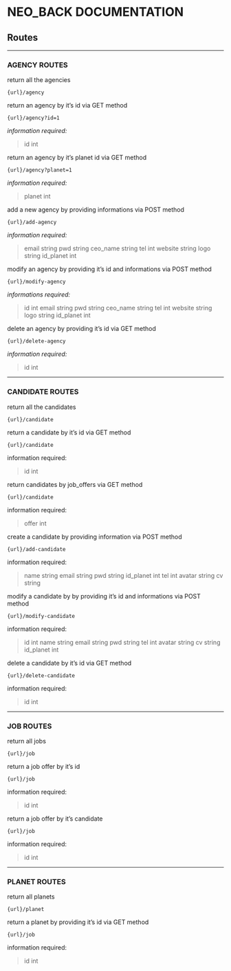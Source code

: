 # NEO_BACK DOCUMENTATION



## Routes

---

### AGENCY ROUTES

return all the agencies

`{url}/agency`

return an agency by it’s id via GET method

`{url}/agency?id=1`

*information required:*

> id int
> 

return an agency by it’s planet id via GET method

`{url}/agency?planet=1`

*information required:*

> planet int
> 

add a new agency by providing informations via POST method

`{url}/add-agency`

*information required:*

> email string
pwd string
ceo_name string
tel int
website string
logo string
id_planet int
> 

modify an agency by providing it’s id and informations via POST method

`{url}/modify-agency`

*informations required:*

> id int
email string
pwd string
ceo_name string
tel int
website string
logo string
id_planet int
> 

delete an agency by providing it’s id via GET method

`{url}/delete-agency`

*information required:*

> id int
> 

---

### CANDIDATE ROUTES

return all the candidates

`{url}/candidate`

return a candidate by it’s id via GET method

`{url}/candidate`

information required:

> id int
> 

return candidates by job_offers via GET method

`{url}/candidate`

information required:

> offer int
> 

create a candidate by providing information via POST method

`{url}/add-candidate`

information required:

> name string
email string
pwd string
id_planet int
tel int
avatar string
cv string
> 

modify a candidate by by providing it’s id and informations via POST method

`{url}/modify-candidate`

information required:

> id int
name string
email string
pwd string
tel int
avatar string
cv string
id_planet int
> 

delete a candidate by it’s id via GET method

`{url}/delete-candidate`

information required:

> id int
> 

---

### JOB ROUTES

return all jobs

`{url}/job`

return a job offer by it’s id

`{url}/job`

information required:

> id int
> 

return a job offer by it’s candidate

`{url}/job`

information required:

> id int
> 

---

### PLANET ROUTES

return all planets

`{url}/planet`

return a planet by providing it’s id via GET method

`{url}/job`

information required:

> id int
>
